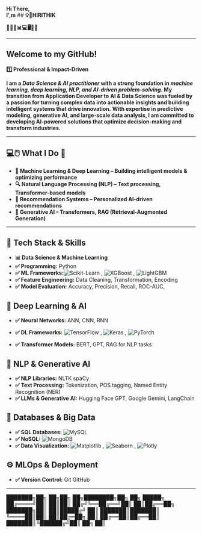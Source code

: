 ****Hi There,****   
****I',m****  ## ******💡🚀HIRITHIK******

**🚀🔥💡📊💻🖥️🧠🔗**
___________________________________________________________________________________________________________________________________________________________________________________________________

## Welcome to my GitHub!

**1️⃣ Professional & Impact-Driven**

**I am a ***Data Science & AI practitioner*** with a strong foundation in ***machine learning, deep learning, NLP, and AI-driven problem-solving***.
My transition from Application Developer to**
**AI & Data Science was fueled by a passion for turning complex data into actionable insights and building intelligent systems that drive innovation.**
**With expertise in predictive modeling, generative AI, and large-scale data analysis, I am committed to developing 
AI-powered solutions that optimize decision-making and transform industries.**

________________________________________________________________________________________________________________________________________________________________________________________________

## **💻🖱️ What I Do 🤔**
- **🧠 Machine Learning & Deep Learning – Building intelligent models & optimizing performance**
- **🔍 Natural Language Processing (NLP) – Text processing, Transformer-based models**
- **🎯 Recommendation Systems – Personalized AI-driven recommendations**
- **🤖 Generative AI – Transformers, RAG (Retrieval-Augmented Generation)**

________________________________________________________________________________________________________________________________________________________________________________________________

## **🔧 Tech Stack & Skills**
- **📊 Data Science & Machine Learning**
- **✅ Programming:** Python
- **✅ ML Frameworks:**![Scikit-Learn](https://img.shields.io/badge/Scikit--Learn-F7931E?style=for-the-badge&logo=scikit-learn&logoColor=white) , ![XGBoost](https://img.shields.io/badge/XGBoost-0055A2?style=for-the-badge&logo=xgboost&logoColor=white) , ![LightGBM](https://img.shields.io/badge/LightGBM-00B050?style=for-the-badge)  
- **✅ Feature Engineering:** Data Cleaning, Transformation, Encoding
- **✅ Model Evaluation:** Accuracy, Precision, Recall, ROC-AUC, 
## **🤖 Deep Learning & AI**
- **✅ Neural Networks:** ANN, CNN, RNN
- **✅ DL Frameworks:** ![TensorFlow](https://img.shields.io/badge/TensorFlow-FF6F00?style=for-the-badge&logo=tensorflow&logoColor=white) , ![Keras](https://img.shields.io/badge/Keras-D00000?style=for-the-badge&logo=keras&logoColor=white) , ![PyTorch](https://img.shields.io/badge/PyTorch-EE4C2C?style=for-the-badge&logo=pytorch&logoColor=white)  

- **✅ Transformer Models:** BERT, GPT, RAG for NLP tasks
##  **🔎 NLP & Generative AI**
- **✅ NLP Libraries:** NLTK spaCy
- **✅ Text Processing:** Tokenization, POS tagging, Named Entity Recognition (NER)
- **✅ LLMs & Generative AI:** Hugging Face GPT, Google Gemini, LangChain

## **🔗 Databases & Big Data**
- **✅ SQL Databases:**  ![MySQL](https://img.shields.io/badge/MySQL-4479A1?style=for-the-badge&logo=mysql&logoColor=white)  
- **✅ NoSQL:**  ![MongoDB](https://img.shields.io/badge/MongoDB-47A248?style=for-the-badge&logo=mongodb&logoColor=white)  
- **✅ Data Visualization:** ![Matplotlib](https://img.shields.io/badge/Matplotlib-11557C?style=for-the-badge&logo=matplotlib&logoColor=white)     , ![Seaborn](https://img.shields.io/badge/Seaborn-008080?style=for-the-badge)  , ![Plotly](https://img.shields.io/badge/Plotly-3F4F75?style=for-the-badge)  

## **⚙️ MLOps & Deployment**
- **✅ Version Control:** Git GitHub

____________________________________________________________________________________________________________________________________________________________________________________________________________________

███████╗██╗ ██╗██╗ ██╗████████╗██╗ ██╗ █████╗ ██╔════╝██║ ██║██║ ██╔╝╚══██╔══╝██║ ██║██╔══██╗ ███████╗██║ ██║█████╔╝ ██║ ███████║███████║ ╚════██║██║ ██║██╔═██╗ ██║ ██╔══██║██╔══██║ ███████║╚██████╔╝██║ ██╗ ██║ 
